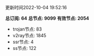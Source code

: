更新时间2022-10-04 19:52:16

**总订阅: 64**
**总节点: 9099**
**有效节点: 2054**
- trojan节点: 83
- v2ray节点: 1845
- ssr节点: 4
- ss节点: 122
